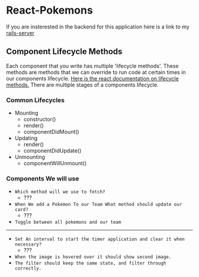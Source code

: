 # React-Pokemons

If you are insterested in the backend for this application here is a link to my [rails-server](https://github.com/Ejguzman3988/rails-poke-backend-test)

## Component Lifecycle Methods

Each component that you write has multiple 'lifecycle methods'. These methods are methods that we can override to run code at certain times in our components lifecycle. [Here is the react documentation on lifecycle methods.](https://reactjs.org/docs/react-component.html) There are multiple stages of a components lifecycle.

### Common Lifecycles

- Mounting
  - constructor()
  - render()
  - componentDidMount()
- Updating
  - render()
  - componentDidUpdate()
- Unmounting
  - componentWillUnmount()

### Components We will use

- `Which method will we use to fetch?`
  - ???
- `When We add a Pokemon To our Team What method should update our card?`
  - ???
- `Toggle between all pokemons and our team`

---
- `Set An interval to start the timer application and clear it when necessary?`
  - ???
- `When the image is hovered over it should show second image.`
- `The filter should keep the same state, and filter through correctly.`
